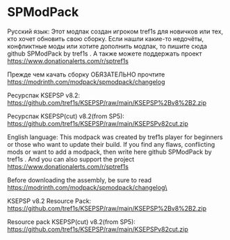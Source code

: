 # SPModPack
Русский язык: Этот модпак создан игроком tref1s для новичков или тех, кто хочет обновить свою сборку. Если нашли какие-то недочёты, конфликтные моды или хотите дополнить модпак, то пишите сюда github SPModPack by tref1s . А также можете поддержать проект https://www.donationalerts.com/r/sptref1s

Прежде чем качать сборку ОБЯЗАТЕЛЬНО прочтите https://modrinth.com/modpack/spmodpack/changelog

Ресурспак KSEPSP v8.2: https://github.com/tref1s/KSEPSP/raw/main/KSEPSP%2Bv8%2B2.zip

Ресурспак KSEPSP(cut) v8.2(from SP5): https://github.com/tref1s/KSEPSP/raw/main/KSEPSPv82cut.zip

English language: This modpack was created by tref1s player for beginners or those who want to update their build. If you find any flaws, conflicting mods or want to add a modpack, then write here github SPModPack by tref1s . And you can also support the project https://www.donationalerts.com/r/sptref1s

Before downloading the assembly, be sure to read https://modrinth.com/modpack/spmodpack/changelog\

KSEPSP v8.2 Resource Pack: https://github.com/tref1s/KSEPSP/raw/main/KSEPSP%2Bv8%2B2.zip

Resource pack KSEPSP(cut) v8.2(from SP5): https://github.com/tref1s/KSEPSP/raw/main/KSEPSPv82cut.zip


